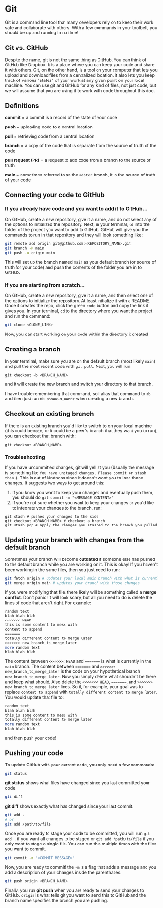 # Git

Git is a command line tool that many developers rely on to keep their work safe and collaborate with others. With a few commands in your toolbelt, you should be up and running in no time!

## Git vs. GitHub
Despite the name, git is not the same thing as GitHub. You can think of GitHub like Dropbox. It is a place where you can keep your code and share it with others. Git, on the other hand, is a tool on your computer that lets you upload and download files from a centralized location. It also lets you keep track of various "states" of your work at any given point on your local machine. You can use git and GitHub for any kind of files, not just code, but we will assume that you are using it to work with code throughout this doc.

## Definitions
**commit** = a commit is a record of the state of your code

**push** = uploading code to a central location

**pull** = retrieving code from a central location

**branch** = a copy of the code that is separate from the source of truth of the code

**pull request (PR)** = a request to add code from a branch to the source of truth

**main** = sometimes referred to as the `master` branch, it is the source of truth of your code

## Connecting your code to GitHub

### If you already have code and you want to add it to GitHub...
On GitHub, create a new repository, give it a name, and do not select any of the options to initialized the repository. Next, in your terminal, `cd` into the folder of the project you want to add to GitHub. GitHub will give you the commands to run in that repository and they will look something like: 
```sh
git remote add origin git@github.com:<REPOSITORY_NAME>.git
git branch -M main
git push -u origin main
```
This will set up the branch named `main` as your default branch (or source of truth for your code) and push the contents of the folder you are in to GitHub.

### If you are starting from scratch...
On GitHub, create a new repository, give it a name, and then select one of the options to initialize the repository. At least initialize it with a README. Once it creates the repo, click the green `code` button and copy the link it gives you. In your terminal, `cd` to the directory where you want the project and run the command: 
```sh
git clone <CLONE_LINK>
```
Now, you can start working on your code within the directory it creates!

## Creating a branch
In your terminal, make sure you are on the default branch (most likely `main`) and pull the most recent code with `git pull`. Next, you will run 
```
git checkout -b <BRANCH_NAME>
``` 
and it will create the new branch and switch your directory to that branch.

I have trouble remembering that command, so I alias that command to `nb` and then just run `nb <BRANCH_NAME>` when creating a new branch.

## Checkout an existing branch
If there is an existing branch you'd like to switch to on your local machine (this could be `main`, or it could be a peer's branch that they want you to run), you can checkout that branch with:
```
git checkout <BRANCH_NAME>
```

### Troubleshooting
If you have uncommitted changes, git will yell at you (Usually the message is something like `You have unstaged changes. Please commit or stash them.`). This is out of kindness since it doesn't want you to lose those changes. It suggests two ways to get around this:

1. If you know you want to keep your changes and eventually push them, you should do `git commit -m "<MESSAGE CONTENT>"`
2. If you're not sure whether you want to keep your changes or you'd like to integrate your changes to the branch, run:
  ```
  git stash # pushes your changes to the side
  git checkout <BRANCH_NAME> # checkout a branch
  git stash pop # apply the changes you stashed to the branch you pulled
  ```

## Updating your branch with changes from the default branch
Sometimes your branch will become **outdated** if someone else has pushed to the default branch while you are working on it. This is okay! If you haven't been working in the same files, then you just need to run:
```sh
git fetch origin # updates your local main branch with what is currently on GitHub
git merge origin main # updates your branch with those changes
```

If you were modifying that file, there likely will be something called a **merge conflict**. Don't panic! It will look scary, but all you need to do is delete the lines of code that aren't right. For example: 
```sh
random text
blah blah blah
<<<<<<< HEAD
this is some content to mess with
content to append
=======
totally different content to merge later
>>>>>>> new_branch_to_merge_later
more random text
blah blah blah
```
The content between `<<<<<<< HEAD` and `=======` is what is currently in the `main` branch. The content between `=======` and `>>>>>>> new_branch_to_merge_later` is the code on your hypothetical branch `new_branch_to_merge_later`. Now you simply delete what shouldn't be there and keep what should. Also delete the `<<<<<<< HEAD`, `=======`, and  `>>>>>>> new_branch_to_merge_later` lines. So if, for example, your goal was to replace `content to append` with `totally different content to merge later`. You would update that file to:
```sh
random text
blah blah blah
this is some content to mess with
totally different content to merge later
more random text
blah blah blah
```
and then push your code!

## Pushing your code
To update GitHub with your current code, you only need a few commands:
```sh
git status
```
**git status** shows what files have changed since you last committed your code.
```sh
git diff
```
**git diff** shows exactly what has changed since your last commit.
```sh
git add .
# or
git add /path/to/file
```
Once you are ready to stage your code to be committed, you will run `git add .` if you want all changes to be staged or `git add /path/to/file` if you only want to stage a single file. You can run this multiple times with the files you want to commit.
```sh
git commit -m "<COMMIT_MESSAGE>"
```
Now, you are ready to commit! the `-m` is a flag that adds a message and you add a description of your changes inside the parenthases.
```sh
git push origin <BRANCH_NAME>
```
Finally, you run **git push** when you are ready to send your changes to GitHub. `origin` is what tells git you want to send this to GitHub and the branch name specifies the branch you are pushing.
